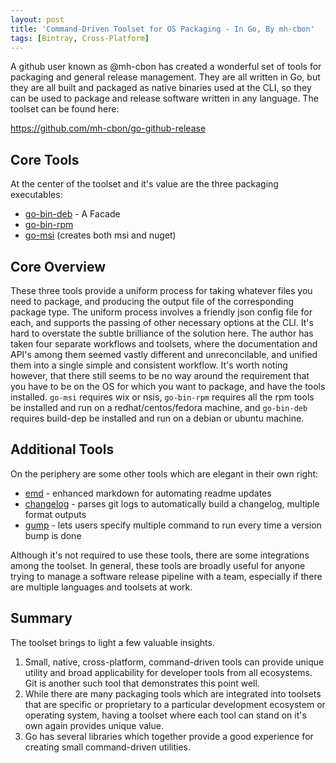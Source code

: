 ```yaml
---
layout: post
title: 'Command-Driven Toolset for OS Packaging - In Go, By mh-cbon'
tags: [Bintray, Cross-Platform]
---
```

A github user known as @mh-cbon has created a wonderful set of tools for packaging and general release management.  They are all written in Go, but they are all built and packaged as native binaries used at the CLI, so they can be used to package and release software written in any language.  The toolset can be found here: 

https://github.com/mh-cbon/go-github-release

## Core Tools
At the center of the toolset and it's value are the three packaging executables: 
* [go-bin-deb](https://github.com/mh-cbon/go-bin-deb) - A Facade 
* [go-bin-rpm](https://github.com/mh-cbon/go-bin-msi)
* [go-msi](https://github.com/mh-cbon/go-msi) (creates both msi and nuget) 

## Core Overview
These three tools provide a uniform process for taking whatever files you need to package, and producing the output file of the corresponding package type.  The uniform process involves a friendly json config file for each, and supports the passing of other necessary options at the CLI.   It's hard to overstate the subtle brilliance of the solution here.  The author has taken four separate workflows and toolsets, where the documentation and API's among them seemed vastly different and unreconcilable, and unified them into a single simple and consistent workflow.   It's worth noting however, that there still seems to be no way around the requirement that you have to be on the OS for which you want to package, and have the tools installed.  `go-msi` requires wix or nsis, `go-bin-rpm` requires all the rpm tools be installed and run on a redhat/centos/fedora machine, and `go-bin-deb` requires build-dep be installed and run on a debian or ubuntu machine. 

## Additional Tools
On the periphery are some other tools which are elegant in their own right:
* [emd](https://github.com/mh-cbon/emd) - enhanced markdown for automating readme updates
* [changelog](https://github.com/mh-cbon/changelog) - parses git logs to automatically build a changelog, multiple format outputs
* [gump](https://github.com/mh-cbon/gump) - lets users specify multiple command to run every time a version bump is done

Although it's not required to use these tools, there are some integrations among the toolset.  In general, these tools are broadly useful for anyone trying to manage a software release pipeline with a team, especially if there are multiple languages and toolsets at work. 

## Summary
The toolset brings to light a few valuable insights.  
1. Small, native, cross-platform, command-driven tools can provide unique utility and broad applicability for developer tools from all ecosystems.  Git is another such tool that demonstrates this point well.  
1. While there are many packaging tools which are integrated into toolsets that are specific or proprietary to a particular development ecosystem or operating system, having a toolset where each tool can stand on it's own again provides unique value.  
1. Go has several libraries which together provide a good experience for creating small command-driven utilities.  